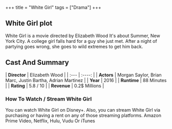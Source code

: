 +++
title = "White Girl"
tags = ["Drama"]
+++
## White Girl plot
White Girl is a movie directed by Elizabeth Wood It's about Summer, New York City. A college girl falls hard for a guy she just met. After a night of partying goes wrong, she goes to wild extremes to get him back.
## Cast And Summary
| **Director**      | Elizabeth Wood |
    | :---        |    :----:   |
    |  **Actors** | Morgan Saylor, Brian Marc, Justin Bartha, Adrian Martinez |
    | **Year**   | 2016    |
    |  **Runtime** | 88 Minutes |
    |  **Rating** | 5.8 / 10 | 
    |  **Revenue** | 0.2$ Millions |
### How To Watch / Stream White Girl
You can watch White Girl on Disney+.
Also, you can stream White Girl via purchasing or having a rent on any of those streaming platforms.
Amazon Prime Video, Netflix, Hulu, Vudu Or iTunes